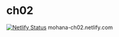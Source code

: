 # ch02
[![Netlify Status](https://api.netlify.com/api/v1/badges/6864ae7e-ddf5-40a3-9166-37edb2a994e9/deploy-status)](https://app.netlify.com/sites/mohana-ch02/deploys)
mohana-ch02.netlify.com
